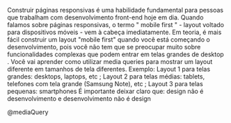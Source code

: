 Construir páginas responsivas é uma habilidade fundamental para pessoas que trabalham com desenvolvimento front-end hoje em dia. Quando falamos sobre páginas responsivas, o termo " mobile first " - layout voltado para dispositivos móveis - vem à cabeça imediatamente.
Em teoria, é mais fácil construir um layout "mobile first" quando você está começando o desenvolvimento, pois você não tem que se preocupar muito sobre funcionalidades complexas que podem entrar em telas grandes de desktop .
Você vai aprender como utilizar media queries para mostrar um layout diferente em tamanhos de tela diferentes.
Exemplo:
Layout 1 para telas grandes: desktops, laptops, etc ;
Layout 2 para telas médias: tablets, telefones com tela grande (Samsung Note), etc ;
Layout 3 para telas pequenas: smartphones
É importante deixar claro que: design não é desenvolvimento e desenvolvimento não é design

@mediaQuery
